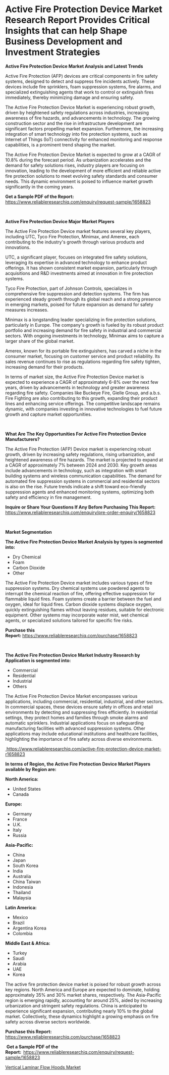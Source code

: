 <p><h1>Active Fire Protection Device Market Research Report Provides Critical Insights that can help Shape Business Development and Investment Strategies</h1></p><p><strong>Active Fire Protection Device Market Analysis and Latest Trends</strong></p>
<p><p>Active Fire Protection (AFP) devices are critical components in fire safety systems, designed to detect and suppress fire incidents actively. These devices include fire sprinklers, foam suppression systems, fire alarms, and specialized extinguishing agents that work to control or extinguish fires immediately, thereby minimizing damage and ensuring safety. </p><p>The Active Fire Protection Device Market is experiencing robust growth, driven by heightened safety regulations across industries, increasing awareness of fire hazards, and advancements in technology. The growing construction sector and the rise in infrastructure development are significant factors propelling market expansion. Furthermore, the increasing integration of smart technology into fire protection systems, such as Internet of Things (IoT) connectivity for enhanced monitoring and response capabilities, is a prominent trend shaping the market.</p><p>The Active Fire Protection Device Market is expected to grow at a CAGR of 10.8% during the forecast period. As urbanization accelerates and the demand for safety solutions rises, industry players are focusing on innovation, leading to the development of more efficient and reliable active fire protection solutions to meet evolving safety standards and consumer needs. This dynamic environment is poised to influence market growth significantly in the coming years.</p></p>
<p><strong>Get a Sample PDF of the Report:&nbsp;</strong> <a href="https://www.reliableresearchiq.com/enquiry/request-sample/1658823?utm_campaign=3123&utm_medium=2&utm_source=Github&utm_content=ia&utm_term=08042025&utm_id=active-fire-protection-device">https://www.reliableresearchiq.com/enquiry/request-sample/1658823</a></p>
<p>&nbsp;</p>
<p><strong>Active Fire Protection Device Major Market Players</strong></p>
<p><p>The Active Fire Protection Device market features several key players, including UTC, Tyco Fire Protection, Minimax, and Amerex, each contributing to the industry's growth through various products and innovations. </p><p>UTC, a significant player, focuses on integrated fire safety solutions, leveraging its expertise in advanced technology to enhance product offerings. It has shown consistent market expansion, particularly through acquisitions and R&D investments aimed at innovation in fire protection systems. </p><p>Tyco Fire Protection, part of Johnson Controls, specializes in comprehensive fire suppression and detection systems. The firm has experienced steady growth through its global reach and a strong presence in emerging markets, poised for future expansion as demand for safety measures increases.</p><p>Minimax is a longstanding leader specializing in fire protection solutions, particularly in Europe. The company's growth is fueled by its robust product portfolio and increasing demand for fire safety in industrial and commercial sectors. With ongoing investments in technology, Minimax aims to capture a larger share of the global market.</p><p>Amerex, known for its portable fire extinguishers, has carved a niche in the consumer market, focusing on customer service and product reliability. Its sales revenue continues to rise as regulations regarding fire safety tighten, increasing demand for their products.</p><p>In terms of market size, the Active Fire Protection Device market is expected to experience a CAGR of approximately 6-8% over the next few years, driven by advancements in technology and greater awareness regarding fire safety. Companies like Buckeye Fire, Gielle Group, and a.b.s. Fire Fighting are also contributing to this growth, expanding their product lines and enhancing service offerings. The competitive landscape remains dynamic, with companies investing in innovative technologies to fuel future growth and capture market opportunities.</p></p>
<p>&nbsp;</p>
<p><strong>What Are The Key Opportunities For Active Fire Protection Device Manufacturers?</strong></p>
<p><p>The Active Fire Protection (AFP) Device market is experiencing robust growth, driven by increasing safety regulations, rising urbanization, and heightened awareness of fire hazards. The market is projected to expand at a CAGR of approximately 7% between 2024 and 2030. Key growth areas include advancements in technology, such as integration with smart building systems and wireless communication capabilities. The demand for automated fire suppression systems in commercial and residential sectors is also on the rise. Future trends indicate a shift toward eco-friendly suppression agents and enhanced monitoring systems, optimizing both safety and efficiency in fire management.</p></p>
<p><strong>Inquire or Share Your Questions If Any Before Purchasing This Report:</strong> <a href="https://www.reliableresearchiq.com/enquiry/pre-order-enquiry/1658823?utm_campaign=3123&utm_medium=2&utm_source=Github&utm_content=ia&utm_term=08042025&utm_id=active-fire-protection-device">https://www.reliableresearchiq.com/enquiry/pre-order-enquiry/1658823</a></p>
<p>&nbsp;</p>
<p><strong>Market Segmentation</strong></p>
<p><strong>The Active Fire Protection Device Market Analysis by types is segmented into:</strong></p>
<p><ul><li>Dry Chemical</li><li>Foam</li><li>Carbon Dioxide</li><li>Other</li></ul></p>
<p><p>The Active Fire Protection Device market includes various types of fire suppression systems. Dry chemical systems use powdered agents to interrupt the chemical reaction of fire, offering effective suppression for flammable liquid fires. Foam systems create a barrier between the fuel and oxygen, ideal for liquid fires. Carbon dioxide systems displace oxygen, quickly extinguishing flames without leaving residues, suitable for electronic equipment. Other systems may incorporate water mist, wet chemical agents, or specialized solutions tailored for specific fire risks.</p></p>
<p><strong>Purchase this Report:&nbsp;</strong><a href="https://www.reliableresearchiq.com/purchase/1658823?utm_campaign=3123&utm_medium=2&utm_source=Github&utm_content=ia&utm_term=08042025&utm_id=active-fire-protection-device">https://www.reliableresearchiq.com/purchase/1658823</a></p>
<p>&nbsp;</p>
<p><strong>The Active Fire Protection Device Market Industry Research by Application is segmented into:</strong></p>
<p><ul><li>Commercial</li><li>Residential</li><li>Industrial</li><li>Others</li></ul></p>
<p><p>The Active Fire Protection Device Market encompasses various applications, including commercial, residential, industrial, and other sectors. In commercial spaces, these devices ensure safety in offices and retail environments by detecting and suppressing fires efficiently. In residential settings, they protect homes and families through smoke alarms and automatic sprinklers. Industrial applications focus on safeguarding manufacturing facilities with advanced suppression systems. Other applications may include educational institutions and healthcare facilities, highlighting the importance of fire safety across diverse environments.</p></p>
<p><a href="https://www.reliableresearchiq.com/active-fire-protection-device-market-r1658823?utm_campaign=3123&utm_medium=2&utm_source=Github&utm_content=ia&utm_term=08042025&utm_id=active-fire-protection-device">&nbsp;https://www.reliableresearchiq.com/active-fire-protection-device-market-r1658823</a></p>
<p><strong>In terms of Region, the Active Fire Protection Device Market Players available by Region are:</strong></p>
<p>
    <p> <strong> North America: </strong>
        <ul>
            <li>United States</li>
            <li>Canada</li>
        </ul>
        </p> 
    <p> <strong> Europe: </strong>
        <ul>
            <li>Germany</li>
            <li>France</li>
            <li>U.K.</li>
            <li>Italy</li>
            <li>Russia</li>
        </ul>
        </p> 
    <p> <strong> Asia-Pacific: </strong>
        <ul>
            <li>China</li>
            <li>Japan</li>
            <li>South Korea</li>
            <li>India</li>
            <li>Australia</li>
            <li>China Taiwan</li>
            <li>Indonesia</li>
            <li>Thailand</li>
            <li>Malaysia</li>
        </ul>
        </p> 
    <p> <strong> Latin America: </strong>
        <ul>
            <li>Mexico</li>
            <li>Brazil</li>
            <li>Argentina Korea</li>
            <li>Colombia</li>
        </ul>
        </p> 
    <p> <strong> Middle East & Africa: </strong>
        <ul>
            <li>Turkey</li>
            <li>Saudi</li>
            <li>Arabia</li>
            <li>UAE</li>
            <li>Korea</li>
        </ul>
    </p>
    </p>
<p><p>The active fire protection device market is poised for robust growth across key regions. North America and Europe are expected to dominate, holding approximately 35% and 30% market shares, respectively. The Asia-Pacific region is emerging rapidly, accounting for around 25%, aided by increasing urbanization and stringent safety regulations. China is anticipated to experience significant expansion, contributing nearly 10% to the global market. Collectively, these dynamics highlight a growing emphasis on fire safety across diverse sectors worldwide.</p></p>
<p><strong>Purchase this Report: </strong><a href="https://www.reliableresearchiq.com/purchase/1658823?utm_campaign=3123&utm_medium=2&utm_source=Github&utm_content=ia&utm_term=08042025&utm_id=active-fire-protection-device">https://www.reliableresearchiq.com/purchase/1658823</a></p>
<p>&nbsp;<strong>Get a Sample PDF of the Report:&nbsp;&nbsp;</strong><a href="https://www.reliableresearchiq.com/enquiry/request-sample/1658823?utm_campaign=3123&utm_medium=2&utm_source=Github&utm_content=ia&utm_term=08042025&utm_id=active-fire-protection-device">https://www.reliableresearchiq.com/enquiry/request-sample/1658823</a></p>
<p><strong></strong></p>
<p><p><a href="https://github.com/tashipmhuiri/Market-Research-Report-List-1/blob/main/vertical-laminar-flow-hoods-market.md?utm_campaign=3123&utm_medium=2&utm_source=Github&utm_content=ia&utm_term=08042025&utm_id=active-fire-protection-device">Vertical Laminar Flow Hoods Market</a></p></p>